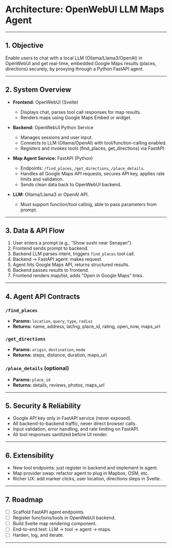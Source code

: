 # Architecture: OpenWebUI LLM Maps Agent

---

## 1. Objective

Enable users to chat with a local LLM (Ollama/Llama3/OpenAI) in OpenWebUI and get real-time, embedded Google Maps results (places, directions) securely, by proxying through a Python FastAPI agent.

---

## 2. System Overview

- **Frontend:** OpenWebUI (Svelte)
  - Displays chat, parses tool call responses for map results.
  - Renders maps using Google Maps Embed or widget.

- **Backend:** OpenWebUI Python Service
  - Manages sessions and user input.
  - Connects to LLM (Ollama/OpenAI) with tool/function-calling enabled.
  - Registers and invokes tools (find_places, get_directions) via FastAPI.

- **Map Agent Service:** FastAPI (Python)
  - Endpoints: `/find_places`, `/get_directions`, `/place_details`.
  - Handles all Google Maps API requests, secures API key, applies rate limits and validation.
  - Sends clean data back to OpenWebUI backend.

- **LLM:** Ollama/Llama3 or OpenAI API.
  - Must support function/tool calling, able to pass parameters from prompt.

---

## 3. Data & API Flow

1. User enters a prompt (e.g., “Show sushi near Senayan”).
2. Frontend sends prompt to backend.
3. Backend LLM parses intent, triggers `find_places` tool call.
4. Backend → FastAPI agent: makes request.
5. Agent hits Google Maps API, returns structured results.
6. Backend passes results to frontend.
7. Frontend renders map/list, adds “Open in Google Maps” links.

---

## 4. Agent API Contracts

### `/find_places`
- **Params:** `location`, `query`, `type`, `radius`
- **Returns:** name, address, lat/lng, place_id, rating, open_now, maps_url

### `/get_directions`
- **Params:** `origin`, `destination`, `mode`
- **Returns:** steps, distance, duration, maps_url

### `/place_details` (optional)
- **Params:** `place_id`
- **Returns:** details, reviews, photos, maps_url

---

## 5. Security & Reliability

- Google API key only in FastAPI service (never exposed).
- All backend-to-backend traffic, never direct browser calls.
- Input validation, error handling, and rate limiting on FastAPI.
- All tool responses sanitized before UI render.

---

## 6. Extensibility

- New tool endpoints: just register in backend and implement in agent.
- Map provider swap: refactor agent to plug in Mapbox, OSM, etc.
- Richer UX: add marker clicks, user location, directions steps in Svelte.

---

## 7. Roadmap

- [ ] Scaffold FastAPI agent endpoints.
- [ ] Register functions/tools in OpenWebUI backend.
- [ ] Build Svelte map rendering component.
- [ ] End-to-end test: LLM → tool → agent → maps.
- [ ] Harden, log, and iterate.

---

